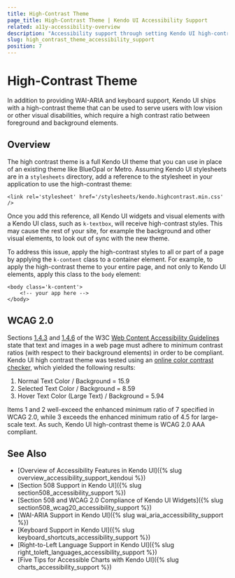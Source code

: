 ```yaml
---
title: High-Contrast Theme
page_title: High-Contrast Theme | Kendo UI Accessibility Support
related: a11y-accessibility-overview
description: "Accessibility support through setting Kendo UI high-contrast theme for HTML5 UI controls."
slug: high_contrast_theme_accessibility_support
position: 7
---
```


# High-Contrast Theme

In addition to providing WAI-ARIA and keyboard support, Kendo UI ships with a high-contrast theme that can be used to serve users with low vision or other visual disabilities, which require a high contrast ratio between foreground and background elements.

## Overview

The high contrast theme is a full Kendo UI theme that you can use in place of an existing theme like BlueOpal or Metro. Assuming Kendo UI stylesheets are in a `stylesheets` directory, add a reference to the stylesheet in your application to use the high-contrast theme:

	<link rel='stylesheet' href='/stylesheets/kendo.highcontrast.min.css' />

Once you add this reference, all Kendo UI widgets and visual elements with a Kendo UI class, such as `k-textbox`, will receive high-contrast styles. This may cause the rest of your site, for example the background and other visual elements, to look out of sync with the new theme.

To address this issue, apply the high-contrast styles to all or part of a page by applying the `k-content` class to a container element. For example, to apply the high-contrast theme to your entire page, and not only to Kendo UI elements, apply this class to the `body` element:

	<body class='k-content'>
		<!-- your app here -->
	</body>

## WCAG 2.0

Sections [1.4.3](http://www.w3.org/TR/WCAG20/#visual-audio-contrast-contrast) and [1.4.6](http://www.w3.org/TR/WCAG20/#visual-audio-contrast7) of the W3C [Web Content Accessibility Guidelines](http://www.w3.org/TR/WCAG20) state that text and images in a web page must adhere to minimum contrast ratios (with respect to their background elements) in order to be compliant. Kendo UI high contrast theme was tested using an [online color contrast checker](http://www.snook.ca/technical/colour_contrast/colour.html), which yielded the following results:

1. Normal Text Color / Background = 15.9
2. Selected Text Color / Background = 8.59
3. Hover Text Color (Large Text) / Background = 5.94

Items 1 and 2 well-exceed the enhanced minimum ratio of 7 specified in WCAG 2.0, while 3 exceeds the enhanced minimum ratio of 4.5 for large-scale text. As such, Kendo UI high-contrast theme is WCAG 2.0 AAA compliant.

## See Also

* [Overview of Accessibility Features in Kendo UI]({% slug overview_accessibility_support_kendoui %})
* [Section 508 Support in Kendo UI]({% slug section508_accessibility_support %})
* [Section 508 and WCAG 2.0 Compliance of Kendo UI Widgets]({% slug section508_wcag20_accessibility_support %})
* [WAI-ARIA Support in Kendo UI]({% slug wai_aria_accessibility_support %})
* [Keyboard Support in Kendo UI]({% slug keyboard_shortcuts_accessibility_support %})
* [Right-to-Left Language Support in Kendo UI]({% slug right_toleft_languages_accessibility_support %})
* [Five Tips for Accessible Charts with Kendo UI]({% slug charts_accessibility_support %})
